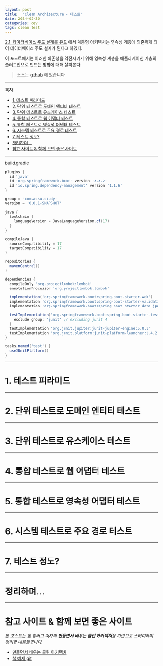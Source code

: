```yaml
---
layout: post
title:  "Clean Architecture - 테스트"
date: 2024-05-26
categories: dev
tags: clean test
---
```


[2.1. 데이터베이스 주도 설계를 유도](https://assu10.github.io/dev/2024/05/06/clean-basic/#21-%EB%8D%B0%EC%9D%B4%ED%84%B0%EB%B2%A0%EC%9D%B4%EC%8A%A4-%EC%A3%BC%EB%8F%84-%EC%84%A4%EA%B3%84%EB%A5%BC-%EC%9C%A0%EB%8F%84) 에서 
계층형 아키텍처는 영속성 계층에 의존하게 되어 데이터베이스 주도 설계가 된다고 하였다.

이 포스트에서는 이러한 의존성을 역전시키기 위해 영속성 계층을 애플리케이션 계층의 플러그인으로 만드는 방법에 대해 살펴본다.

> 소스는 [github](https://github.com/assu10/clean-architecture/tree/feature/chap07)  에 있습니다.

---

**목차**

<!-- TOC -->
* [1. 테스트 피라미드](#1-테스트-피라미드)
* [2. 단위 테스트로 도메인 엔티티 테스트](#2-단위-테스트로-도메인-엔티티-테스트)
* [3. 단위 테스트로 유스케이스 테스트](#3-단위-테스트로-유스케이스-테스트)
* [4. 통합 테스트로 웹 어댑터 테스트](#4-통합-테스트로-웹-어댑터-테스트)
* [5. 통합 테스트로 영속성 어댑터 테스트](#5-통합-테스트로-영속성-어댑터-테스트)
* [6. 시스템 테스트로 주요 경로 테스트](#6-시스템-테스트로-주요-경로-테스트)
* [7. 테스트 정도?](#7-테스트-정도)
* [정리하며...](#정리하며)
* [참고 사이트 & 함께 보면 좋은 사이트](#참고-사이트--함께-보면-좋은-사이트)
<!-- TOC -->

---

build.gradle
```groovy
plugins {
  id 'java'
  id 'org.springframework.boot' version '3.3.2'
  id 'io.spring.dependency-management' version '1.1.6'
}

group = 'com.assu.study'
version = '0.0.1-SNAPSHOT'

java {
  toolchain {
    languageVersion = JavaLanguageVersion.of(17)
  }
}

compileJava {
  sourceCompatibility = 17
  targetCompatibility = 17
}

repositories {
  mavenCentral()
}

dependencies {
  compileOnly 'org.projectlombok:lombok'
  annotationProcessor 'org.projectlombok:lombok'

  implementation('org.springframework.boot:spring-boot-starter-web')
  implementation 'org.springframework.boot:spring-boot-starter-validation'
  implementation 'org.springframework.boot:spring-boot-starter-data-jpa'

  testImplementation('org.springframework.boot:spring-boot-starter-test') {
    exclude group: 'junit' // excluding junit 4
  }
  testImplementation 'org.junit.jupiter:junit-jupiter-engine:5.0.1'
  testImplementation 'org.junit.platform:junit-platform-launcher:1.4.2'
}

tasks.named('test') {
  useJUnitPlatform()
}
```

---

# 1. 테스트 피라미드

---

# 2. 단위 테스트로 도메인 엔티티 테스트

---

# 3. 단위 테스트로 유스케이스 테스트

---

# 4. 통합 테스트로 웹 어댑터 테스트

---

# 5. 통합 테스트로 영속성 어댑터 테스트

---

# 6. 시스템 테스트로 주요 경로 테스트

---

# 7. 테스트 정도?

---

# 정리하며...

---

# 참고 사이트 & 함께 보면 좋은 사이트

*본 포스트는 톰 홈버그 저자의 **만들면서 배우는 클린 아키텍처**을 기반으로 스터디하며 정리한 내용들입니다.*

* [만들면서 배우는 클린 아키텍처](https://wikibook.co.kr/clean-architecture/)
* [책 예제 git](https://github.com/wikibook/clean-architecture)